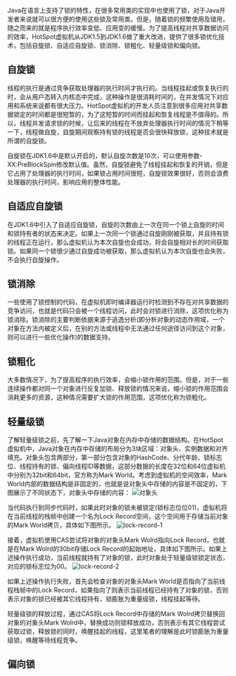 
Java在语言上支持了锁的特性，在很多常用类的实现中也使用了锁，对于Java开发者来说就可以很方便的使用这些锁及常用类。但是，随着锁的频繁使用及错用，随之而来的就是程序执行效率变低、应用变的缓慢。为了提高线程对共享数据访问的效率，HotSpot虚拟机从JDK1.5到JDK1.6做了重大改进，提供了很多锁优化技术，包括自旋锁、自适应自旋锁、锁消除、锁粗化、轻量级锁和偏向锁。

## 自旋锁
线程的执行是通过竞争获取处理器的执行时间才执行的。当线程挂起或恢复执行的时，会从用户态转入内核态中完成，这种操作是很消耗时间的，在并发情况下对应用和系统来说都有很大压力。HotSpot虚拟机的开发人员注意到很多应用对共享数据锁定的时间都是很短暂的，为了这短暂的时间而挂起和恢复线程是不值得的。所以，线程并发请求锁的时候，让后来的线程在不放弃处理器执行时间的情况下稍等一下，线程做自旋，自旋期间观察持有锁的线程是否会很快释放锁，这种技术就是所谓的自旋锁。

自旋锁在JDK1.6中是默认开启的，默认自旋次数是10次，可以使用参数-XX:PreBlockSpin修改默认值。虽然，自旋锁避免了线程挂起和恢复的开销，但是它占用了处理器的执行时间，如果锁占用时间很短，自旋锁效果很好，否则会浪费处理器的执行时间，影响应用的整体性能。

## 自适应自旋锁
在JDK1.6中引入了自适应自旋锁，自旋的次数由上一次在同一个锁上自旋的时间和锁持有者的状态来决定。如果上一次同一个锁通过自旋刚刚被获取，并且持有锁的线程正在运行，那么虚拟机认为本次自旋也会成功，将会自旋相对长的时间获取锁。如果同一个锁很少通过自旋成功被获取，那么虚拟机认为本次自旋也会失败，不会执行自旋操作。

## 锁消除
一些使用了锁控制的代码，在虚拟机即时编译器运行时检测到不存在对共享数据的竞争访问，也就是代码只会被一个线程访问，此时会对锁进行消除，这项优化称为锁消除。锁消除的主要判断依据来源于逃逸分析(即分析对象的动态作用域，一个对象在方法内被定义后，在别的方法或线程中无法通过任何途径访问到这个对象，则可以进行一些优化操作)的数据支持。

## 锁粗化
大多数情况下，为了提高程序的执行效率，会缩小锁作用的范围。但是，对于一些连续操作都对同一个对象进行反复加锁、释放锁的情况来说，缩小锁的作用范围会消耗更多的资源，这种情况需要扩大锁的作用范围，这项优化称为锁粗化。

## 轻量级锁
了解轻量级锁之前，先了解一下Java对象在内存中存储的数据结构。在HotSpot虚拟机中，Java对象在内存中存储的布局分为3块区域：对象头、实例数据和对齐填充。对象头包含两部分，第一部分包含对象的HashCode、分代年龄、锁标志位、线程持有的锁、偏向线程ID等数据，这部分数据的长度在32位和64位虚拟机中分别为32bit和64bit，官方称为Mark World。考虑到虚拟机的空间效率，Mark World内部的数据结构是非固定的，也就是说对象头中存储的内容是不固定的，下图展示了不同状态下，对象头中存储的内容：
![对象头](https://github.com/wind7rui/HighConcurrency/blob/master/Mark-World.png)

当代码执行到同步代码时，如果此时对象的锁未被锁定(锁标志位位01)，虚拟机将在当前线程的栈帧中创建一个名为Lock Record空间，这个空间用于存储当前对象的Mark World拷贝，具体如下图所示。
![lock-record-1](https://github.com/wind7rui/HighConcurrency/blob/master/lock-record-1.png)

接着，虚拟机使用CAS尝试将对象的对象头Mark Wolrd指向Lock Record，也就是在Mark Wolrd的30bit存储Lock Record的起始地址，具体如下图所示。如果上述操作执行成功，当前线程就持有了对象的锁，此时对象处于轻量级锁锁定状态，对应的锁标志位为00。
![lock-record-2](https://github.com/wind7rui/HighConcurrency/blob/master/lock-record-2.png)

如果上述操作执行失败，首先会检查对象的对象头Mark World是否指向了当前线程栈帧中的Lock Record，如果指向了则表示当前线程已经持有了对象的锁，否则表示对象的锁已经被其它线程持有，锁膨胀为重量级锁，线程挂起等待。

轻量级锁的释放过程，通过CAS将Lock Record中存储的Mark Wolrd拷贝替换回对象的对象头Mark Wolrd中，替换成功则锁释放成功，否则表示有其它线程尝试获取过锁，释放锁的同时，唤醒挂起的线程，这里笔者的理解是此时锁膨胀为重量级锁，唤醒等待线程竞争。

## 偏向锁
